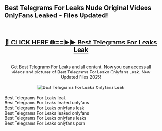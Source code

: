 <h2>Best Telegrams For Leaks Nude Original Videos 0nlyFans Leaked - Files Updated! </h2>
<br>
<div align="center">
<h2><a href="https://213.232.235.80/live/video.php?q=best-telegrams-for-leaks" rel="nofollow">🔴 CLICK HERE 🌐==►► Best Telegrams For Leaks Leak</a></h2>
<br>
Get Best Telegrams For Leaks and all content. Now you can access all videos and pictures of Best Telegrams For Leaks Onlyfans Leak. New Updated Files 2025!
<br>
<br>
<a href="https://213.232.235.80/live/video.php?q=best-telegrams-for-leaks" rel="nofollow" data-target="animated-image.originalLink"><img src="https://i.imgur.com/1EjSzPs.png" alt="Best Telegrams For Leaks Onlyfans Leak" style="max-width: 100%; display: inline-block;" data-target="animated-image.originalImage"></a>
</div>
<br>
Best Telegrams For Leaks leak<br>
Best Telegrams For Leaks leaked onlyfans<br>
Best Telegrams For Leaks onlyfans leak<br>
Best Telegrams For Leaks leaked onlyfans<br>
Best Telegrams For Leaks onlyfans leaks<br>
Best Telegrams For Leaks onlyfans porn
